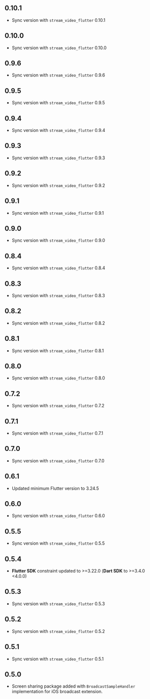 ## 0.10.1
* Sync version with `stream_video_flutter` 0.10.1

## 0.10.0
* Sync version with `stream_video_flutter` 0.10.0

## 0.9.6
* Sync version with `stream_video_flutter` 0.9.6

## 0.9.5
* Sync version with `stream_video_flutter` 0.9.5

## 0.9.4
* Sync version with `stream_video_flutter` 0.9.4

## 0.9.3
* Sync version with `stream_video_flutter` 0.9.3

## 0.9.2
* Sync version with `stream_video_flutter` 0.9.2

## 0.9.1
* Sync version with `stream_video_flutter` 0.9.1

## 0.9.0
* Sync version with `stream_video_flutter` 0.9.0

## 0.8.4
* Sync version with `stream_video_flutter` 0.8.4

## 0.8.3
* Sync version with `stream_video_flutter` 0.8.3

## 0.8.2
* Sync version with `stream_video_flutter` 0.8.2

## 0.8.1
* Sync version with `stream_video_flutter` 0.8.1

## 0.8.0
* Sync version with `stream_video_flutter` 0.8.0

## 0.7.2
* Sync version with `stream_video_flutter` 0.7.2

## 0.7.1
* Sync version with `stream_video_flutter` 0.7.1

## 0.7.0
* Sync version with `stream_video_flutter` 0.7.0

## 0.6.1
* Updated minimum Flutter version to 3.24.5

## 0.6.0
* Sync version with `stream_video_flutter` 0.6.0

## 0.5.5
* Sync version with `stream_video_flutter` 0.5.5

## 0.5.4
* **Flutter SDK** constraint updated to >=3.22.0 (**Dart SDK** to >=3.4.0 <4.0.0)

## 0.5.3
* Sync version with `stream_video_flutter` 0.5.3

## 0.5.2
* Sync version with `stream_video_flutter` 0.5.2

## 0.5.1
* Sync version with `stream_video_flutter` 0.5.1

## 0.5.0
* Screen sharing package added with `BroadcastSampleHandler` implementation for iOS broadcast extension.